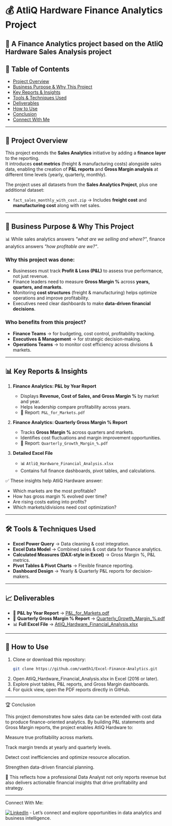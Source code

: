 # 💰 AtliQ Hardware Finance Analytics Project  

📌 A Finance Analytics project based on the AtliQ Hardware Sales Analysis project
---

## 📑 Table of Contents  
- [Project Overview](#-project-overview)  
- [Business Purpose & Why This Project](#-business-purpose--why-this-project)  
- [Key Reports & Insights](#-key-reports--insights)  
- [Tools & Techniques Used](#-tools--techniques-used)  
- [Deliverables](#-deliverables)  
- [How to Use](#-how-to-use)  
- [Conclusion](#-conclusion)  
- [Connect With Me](#-connect-with-me)  

---

## 📌 Project Overview  
This project extends the **Sales Analytics** initiative by adding a **finance layer** to the reporting.  
It introduces **cost metrics** (freight & manufacturing costs) alongside sales data, enabling the creation of **P&L reports** and **Gross Margin analysis** at different time levels (yearly, quarterly, monthly).  

The project uses all datasets from the **Sales Analytics Project**, plus one additional dataset:  
- `fact_sales_monthly_with_cost.zip` → Includes **freight cost** and **manufacturing cost** along with net sales.  

---

## 🎯 Business Purpose & Why This Project  

📊 While sales analytics answers *"what are we selling and where?"*, finance analytics answers *"how profitable are we?"*.  

### Why this project was done:  
- Businesses must track **Profit & Loss (P&L)** to assess true performance, not just revenue.  
- Finance leaders need to measure **Gross Margin %** across **years, quarters, and markets**.  
- Monitoring **cost structures** (freight & manufacturing) helps optimize operations and improve profitability.  
- Executives need clear dashboards to make **data-driven financial decisions**.  

### Who benefits from this project?  
- **Finance Teams** → for budgeting, cost control, profitability tracking.  
- **Executives & Management** → for strategic decision-making.  
- **Operations Teams** → to monitor cost efficiency across divisions & markets.  

---

## 📊 Key Reports & Insights  

1. **Finance Analytics: P&L by Year Report**  
   - Displays **Revenue, Cost of Sales, and Gross Margin %** by market and year.  
   - Helps leadership compare profitability across years.  
   - 📄 Report: `P&L_for_Markets.pdf`  

2. **Finance Analytics: Quarterly Gross Margin % Report**  
   - Tracks **Gross Margin %** across quarters and markets.  
   - Identifies cost fluctuations and margin improvement opportunities.  
   - 📄 Report: `Quarterly_Growth_Margin_%.pdf`  

3. **Detailed Excel File**  
   - 📊 `AtliQ_Hardware_Financial_Analysis.xlsx`  
   - Contains full finance dashboards, pivot tables, and calculations.  

✅ These insights help AtliQ Hardware answer:  
- Which markets are the most profitable?  
- How has gross margin % evolved over time?  
- Are rising costs eating into profits?  
- Which markets/divisions need cost optimization?  

---

## 🛠 Tools & Techniques Used  
- **Excel Power Query** → Data cleaning & cost integration.  
- **Excel Data Model** → Combined sales & cost data for finance analytics.  
- **Calculated Measures (DAX-style in Excel)** → Gross Margin %, P&L metrics.  
- **Pivot Tables & Pivot Charts** → Flexible finance reporting.  
- **Dashboard Design** → Yearly & Quarterly P&L reports for decision-makers.  

---

## 📈 Deliverables  
- 📑 **P&L by Year Report** → [P&L_for_Markets.pdf](reports/P&L_for_Markets.pdf)   
- 📑 **Quarterly Gross Margin % Report** → [Quarterly_Growth_Margin_%.pdf](reports/Quarterly_Growth_Margin_%.pdf)   
- 📊 **Full Excel File** → [AtliQ_Hardware_Financial_Analysis.xlsx](reports/AtliQ_Hardware_Financial_Analysis.xlsx)   

---

## 🚀 How to Use  
1. Clone or download this repository:  
   ```bash
   git clone https://github.com/vam5h1/Excel-Finance-Analytics.git
2. Open AtliQ_Hardware_Financial_Analysis.xlsx in Excel (2016 or later).
3. Explore pivot tables, P&L reports, and Gross Margin dashboards.
4. For quick view, open the PDF reports directly in GitHub.

---

🏆 Conclusion

This project demonstrates how sales data can be extended with cost data to produce finance-oriented analytics.
By building P&L statements and Gross Margin reports, the project enables AtliQ Hardware to:

Measure true profitability across markets.

Track margin trends at yearly and quarterly levels.

Detect cost inefficiencies and optimize resource allocation.

Strengthen data-driven financial planning.

📌 This reflects how a professional Data Analyst not only reports revenue but also delivers actionable financial insights that drive profitability and strategy.

---

Connect With Me:

[![LinkedIn](https://img.shields.io/badge/LinkedIn-Connect-blue?logo=linkedin)](https://www.linkedin.com/in/vam5h1/)  - Let’s connect and explore opportunities in data analytics and business intelligence.
